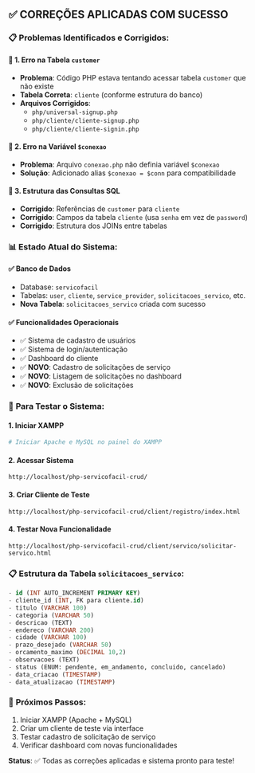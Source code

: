 ## ✅ CORREÇÕES APLICADAS COM SUCESSO

### 📋 **Problemas Identificados e Corrigidos:**

#### 🔧 **1. Erro na Tabela `customer`**
- **Problema**: Código PHP estava tentando acessar tabela `customer` que não existe
- **Tabela Correta**: `cliente` (conforme estrutura do banco)
- **Arquivos Corrigidos**:
  - `php/universal-signup.php`
  - `php/cliente/cliente-signup.php` 
  - `php/cliente/cliente-signin.php`

#### 🔧 **2. Erro na Variável `$conexao`**
- **Problema**: Arquivo `conexao.php` não definia variável `$conexao`
- **Solução**: Adicionado alias `$conexao = $conn` para compatibilidade

#### 🔧 **3. Estrutura das Consultas SQL**
- **Corrigido**: Referências de `customer` para `cliente`
- **Corrigido**: Campos da tabela `cliente` (usa `senha` em vez de `password`)
- **Corrigido**: Estrutura dos JOINs entre tabelas

### 📊 **Estado Atual do Sistema:**

#### ✅ **Banco de Dados**
- Database: `servicofacil` 
- Tabelas: `user`, `cliente`, `service_provider`, `solicitacoes_servico`, etc.
- **Nova Tabela**: `solicitacoes_servico` criada com sucesso

#### ✅ **Funcionalidades Operacionais**
- ✅ Sistema de cadastro de usuários
- ✅ Sistema de login/autenticação  
- ✅ Dashboard do cliente
- ✅ **NOVO**: Cadastro de solicitações de serviço
- ✅ **NOVO**: Listagem de solicitações no dashboard
- ✅ **NOVO**: Exclusão de solicitações

### 🚀 **Para Testar o Sistema:**

#### 1. **Iniciar XAMPP**
```bash
# Iniciar Apache e MySQL no painel do XAMPP
```

#### 2. **Acessar Sistema**
```
http://localhost/php-servicofacil-crud/
```

#### 3. **Criar Cliente de Teste**
```
http://localhost/php-servicofacil-crud/client/registro/index.html
```

#### 4. **Testar Nova Funcionalidade**
```
http://localhost/php-servicofacil-crud/client/servico/solicitar-servico.html
```

### 📋 **Estrutura da Tabela `solicitacoes_servico`:**
```sql
- id (INT AUTO_INCREMENT PRIMARY KEY)
- cliente_id (INT, FK para cliente.id)
- titulo (VARCHAR 100)
- categoria (VARCHAR 50) 
- descricao (TEXT)
- endereco (VARCHAR 200)
- cidade (VARCHAR 100)
- prazo_desejado (VARCHAR 50)
- orcamento_maximo (DECIMAL 10,2)
- observacoes (TEXT)
- status (ENUM: pendente, em_andamento, concluido, cancelado)
- data_criacao (TIMESTAMP)
- data_atualizacao (TIMESTAMP)
```

### 🎯 **Próximos Passos:**
1. Iniciar XAMPP (Apache + MySQL)
2. Criar um cliente de teste via interface
3. Testar cadastro de solicitação de serviço
4. Verificar dashboard com novas funcionalidades

**Status**: ✅ Todas as correções aplicadas e sistema pronto para teste!